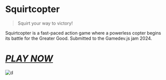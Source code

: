 # Squirtcopter
> Squirt your way to victory!

Squirtcopter is a fast-paced action game where a powerless copter begins its battle for the Greater Good. Submitted to the Gamedev.js jam 2024.
# *[PLAY NOW](https://joachimford.uk/squirtcopter)*

![d](https://github.com/Hope41/squirtcopter/assets/87899147/2a0ec8ce-4c70-4907-a8ef-bab19aa953da)
